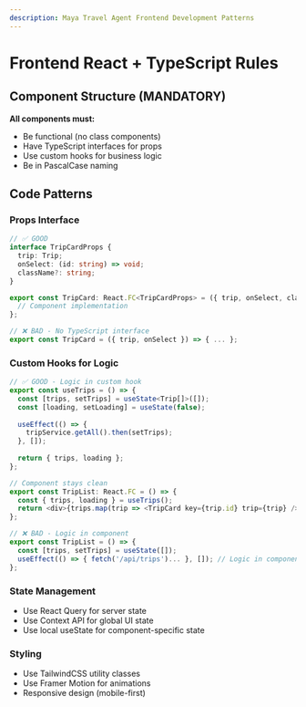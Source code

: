 ```yaml
---
description: Maya Travel Agent Frontend Development Patterns
---
```


# Frontend React + TypeScript Rules

## Component Structure (MANDATORY)

**All components must:**
- Be functional (no class components)
- Have TypeScript interfaces for props
- Use custom hooks for business logic
- Be in PascalCase naming

## Code Patterns

### Props Interface
```typescript
// ✅ GOOD
interface TripCardProps {
  trip: Trip;
  onSelect: (id: string) => void;
  className?: string;
}

export const TripCard: React.FC<TripCardProps> = ({ trip, onSelect, className }) => {
  // Component implementation
};

// ❌ BAD - No TypeScript interface
export const TripCard = ({ trip, onSelect }) => { ... };
```

### Custom Hooks for Logic
```typescript
// ✅ GOOD - Logic in custom hook
export const useTrips = () => {
  const [trips, setTrips] = useState<Trip[]>([]);
  const [loading, setLoading] = useState(false);
  
  useEffect(() => {
    tripService.getAll().then(setTrips);
  }, []);
  
  return { trips, loading };
};

// Component stays clean
export const TripList: React.FC = () => {
  const { trips, loading } = useTrips();
  return <div>{trips.map(trip => <TripCard key={trip.id} trip={trip} />)}</div>;
};

// ❌ BAD - Logic in component
export const TripList = () => {
  const [trips, setTrips] = useState([]);
  useEffect(() => { fetch('/api/trips')... }, []); // Logic in component!
};
```

### State Management
- Use React Query for server state
- Use Context API for global UI state
- Use local useState for component-specific state

### Styling
- Use TailwindCSS utility classes
- Use Framer Motion for animations
- Responsive design (mobile-first)
